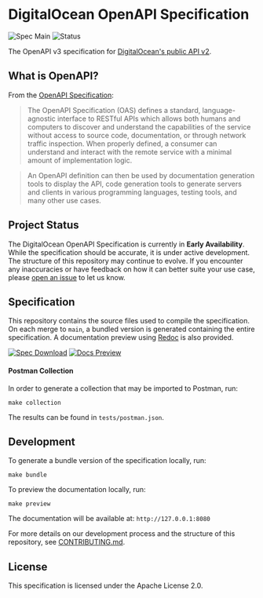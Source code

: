# DigitalOcean OpenAPI Specification
![Spec Main](https://github.com/digitalocean/apiv2-openapi/workflows/Spec%20Main/badge.svg) ![Status](https://img.shields.io/badge/Status-Early%20Availability-blue)

The OpenAPI v3 specification for [DigitalOcean's public API v2](https://developers.digitalocean.com/documentation/v2/).

## What is OpenAPI?

From the [OpenAPI Specification](https://swagger.io/specification/):

> The OpenAPI Specification (OAS) defines a standard, language-agnostic interface to RESTful APIs which allows both humans and computers to discover and understand the capabilities of the service without access to source code, documentation, or through network traffic inspection. When properly defined, a consumer can understand and interact with the remote service with a minimal amount of implementation logic.

> An OpenAPI definition can then be used by documentation generation tools to display the API, code generation tools to generate servers and clients in various programming languages, testing tools, and many other use cases.

## Project Status

The DigitalOcean OpenAPI Specification is currently in **Early Availability**. While the specification should be accurate, it is under active development. The structure of this repository may continue to evolve. If you encounter any inaccuracies or have feedback on how it can better suite your use case, please [open an issue](https://github.com/digitalocean/apiv2-openapi/issues/new) to let us know.

## Specification

This repository contains the source files used to compile the specification. On each merge to `main`, a bundled version is generated containing the entire specification. A documentation preview using [Redoc](https://github.com/Redocly/redoc) is also provided.

[![Spec Download](https://img.shields.io/badge/Download-OpenAPI%20v3%20Spec-blue?style=for-the-badge&logo=digitalocean)](https://api-engineering.nyc3.digitaloceanspaces.com/spec-ci/DigitalOcean-public.v2.yaml) [![Docs Preview](https://img.shields.io/badge/Preview-OpenAPI%20Documentation-blue?style=for-the-badge&logo=digitalocean)](https://api-engineering.nyc3.digitaloceanspaces.com/spec-ci/redoc-index.html)

#### Postman Collection

In order to generate a collection that may be imported to Postman, run:

    make collection

The results can be found in `tests/postman.json`.

## Development

To generate a bundle version of the specification locally, run:

    make bundle

To preview the documentation locally, run:

    make preview

The documentation will be available at: `http://127.0.0.1:8080`

For more details on our development process and the structure of this repository, see [CONTRIBUTING.md](/CONTRIBUTING.md).

## License

This specification is licensed under the Apache License 2.0.